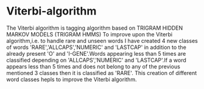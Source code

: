 Viterbi-algorithm
=================

The Viterbi algorithm is tagging algorithm based on TRIGRAM HIDDEN MARKOV MODELS (TRIGRAM HMMS)
To improve upon the Viterbi algorithm,i.e. to handle rare and unseen words I have created 4 new classes of words 'RARE','ALLCAPS','NUMERIC' and 'LASTCAP'
in addition to the already present 'O' and 'I-GENE'.Words appearing less than 5 times are classified depending on 'ALLCAPS','NUMERIC' and 'LASTCAP'.If a word appears
less than 5 times and does not belong to any of the previous mentioned 3 classes then it is classified as 'RARE'.
This creation of different word classes hepls to improve the Viterbi algorithm.
